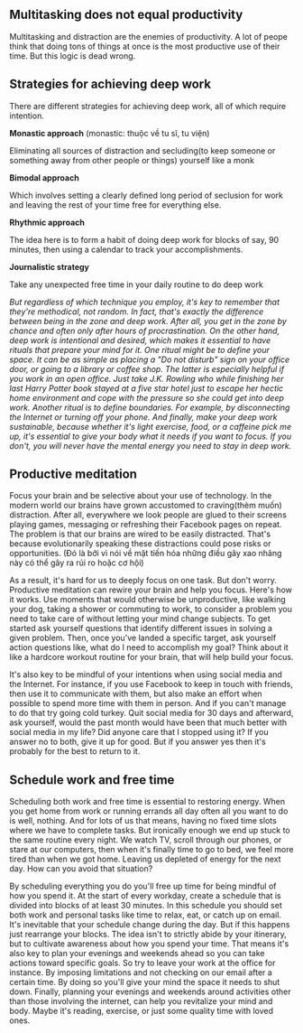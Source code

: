 ## Multitasking does not equal productivity
Multitasking and distraction are the enemies of productivity. A lot of peope think that doing tons of things at once is the most productive use of their time. But this logic is dead wrong.

## Strategies for achieving deep work
There are different strategies for achieving deep work, all of which require intention.

**Monastic approach** (monastic: thuộc về tu sĩ, tu viện)

Eliminating all sources of distraction and secluding(to keep someone or something away from other people or things) yourself like a monk

**Bimodal approach**

Which involves setting a clearly defined long period of seclusion for work and leaving the rest of your time free for everything else.

**Rhythmic approach**

The idea here is to form a habit of doing deep work for blocks of say, 90 minutes, then using a calendar to track your accomplishments.

**Journalistic strategy**

Take any unexpected free time in your daily routine to do deep work

*But regardless of which technique you employ, it's key to remember that they're methodical, not random. In fact, that's exactly the difference between being in the zone and deep work. After all, you get in the zone by chance and often only after hours of procrastination. On the other hand, deep work is intentional and desired, which makes it essential to have rituals that prepare your mind for it. One ritual might be to define your space. It can be as simple as placing a "Do not disturb" sign on your office door, or going to a library or coffee shop. The latter is especially helpful if you work in an open office. Just take J.K. Rowling who while finishing her last Harry Potter book stayed at a five star hotel just to escape her hectic home environment and cope with the pressure so she could get into deep work. Another ritual is to define boundaries. For example, by disconnecting the Internet or turning off your phone. And finally, make your deep work sustainable, because whether it's light exercise, food, or a caffeine pick me up, it's essential to give your body what it needs if you want to focus. If you don't, you will never have the mental energy you need to stay in deep work.*

## Productive meditation

Focus your brain and be selective about your use of technology. In the modern world our brains have grown accustomed to craving(thèm muốn) distraction. After all, everywhere we look people are glued to their screens playing games, messaging or refreshing their Facebook pages on repeat. The problem is that our brains are wired to be easily distracted. That's because evolutionarily speaking these distractions could pose risks or opportunities. (Đó là bởi vì nói về mặt tiến hóa những điều gây xao nhãng này có thể gây ra rủi ro hoặc cơ hội)

As a result, it's hard for us to deeply focus on one task. But don't worry. Productive meditation can rewire your brain and help you focus. Here's how it works. Use moments that would otherwise be unproductive, like walking your dog, taking a shower or commuting to work, to consider a problem you need to take care of without letting your mind change subjects. To get started ask yourself questions that identify different issues in solving a given problem. Then, once you've landed a specific target, ask yourself action questions like, what do I need to accomplish my goal? Think about it like a hardcore workout routine for your brain, that will help build your focus. 

It's also key to be mindful of your intentions when using social media and the Internet. For instance, if you use Facebook to keep in touch with friends, then use it to communicate with them, but also make an effort when possible to spend more time with them in person. And if you can't manage to do that try going cold turkey. Quit social media for 30 days and afterward, ask yourself, would the past month would have been that much better with social media in my life? Did anyone care that I stopped using it? If you answer no to both, give it up for good. But if you answer yes then it's probably for the best to return to it.

## Schedule work and free time

Scheduling both work and free time is essential to restoring energy. When you get home from work or running errands all day often all you want to do is well, nothing. And for lots of us that means, having no fixed time slots where we have to complete tasks. But ironically enough we end up stuck to the same routine every night. We watch TV, scroll through our phones, or stare at our computers, then when it's finally time to go to bed, we feel more tired than when we got home. Leaving us depleted of energy for the next day. How can you avoid that situation? 

By scheduling everything you do you'll free up time for being mindful of how you spend it. At the start of every workday, create a schedule that is divided into blocks of at least 30 minutes. In this schedule you should set both work and personal tasks like time to relax, eat, or catch up on email. It's inevitable that your schedule change during the day. But if this happens just rearrange your blocks. The idea isn't to strictly abide by your itinerary, but to cultivate awareness about how you spend your time. That means it's also key to plan your evenings and weekends ahead so you can take actions toward specific goals. So try to leave your work at the office for instance. By imposing limitations and not checking on our email after a certain time. By doing so you'll give your mind the space it needs to shut down. Finally, planning your evenings and weekends around activities other than those involving the internet, can help you revitalize your mind and body. Maybe it's reading, exercise, or just some quality time with loved ones.